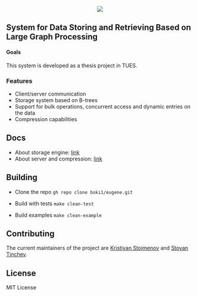 <p align="center">
  <img src="https://user-images.githubusercontent.com/36764968/169560274-bafcc010-04af-4cc4-af92-c8a103d9062b.png" />
</p>

<h2>
System for Data Storing and Retrieving Based on Large Graph Processing
</h2>

<h4>Goals</h4>

<p>
  This system is developed as a thesis project in TUES.
</p>

### Features

- Client/server communication
- Storage system based on B-trees
- Support for bulk operations, concurrent access and dynamic entries on the data
- Compression capabilities

## Docs

- About storage engine: [link](https://drive.google.com/file/d/1zT56mOAl3wQGoWHtyldhNyxYcsKTWsuJ/view?usp=sharing)
- About server and compression: [link](https://drive.google.com/file/d/1Yq7Ax58-CievKgJf__unERXR0vCGH8Ps/view?usp=sharing)


## Building

- Clone the repo
`gh repo clone boki1/eugene.git`

- Build with tests
`make clean-test`

- Build examples
`make clean-example`

## Contributing
The current maintainers of the project are [Kristiyan Stoimenov](https://www.linkedin.com/in/kristiyan-stoimenov/) and [Stoyan Tinchev](https://www.linkedin.com/in/stoyan-tinchev-524949208/).

## License
MIT License
  
</center>

